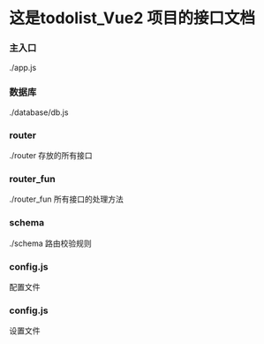 # 这是todolist_Vue2 项目的接口文档

### 主入口
./app.js

### 数据库
./database/db.js

### router
./router 存放的所有接口

### router_fun
./router_fun 所有接口的处理方法

### schema
./schema 路由校验规则

### config.js
配置文件

### config.js
设置文件

